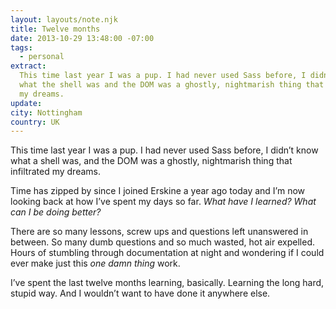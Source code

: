 ```yaml
---
layout: layouts/note.njk
title: Twelve months
date: 2013-10-29 13:48:00 -07:00
tags:
  - personal
extract:
  This time last year I was a pup. I had never used Sass before, I didn’t know
  what the shell was and the DOM was a ghostly, nightmarish thing that infiltrated
  my dreams.
update:
city: Nottingham
country: UK
---
```


This time last year I was a pup. I had never used Sass before, I didn’t know what a shell was, and the DOM was a ghostly, nightmarish thing that infiltrated my dreams.

Time has zipped by since I joined Erskine a year ago today and I’m now looking back at how I’ve spent my days so far. _What have I learned? What can I be doing better?_

There are so many lessons, screw ups and questions left unanswered in between. So many dumb questions and so much wasted, hot air expelled. Hours of stumbling through documentation at night and wondering if I could ever make just this _one damn thing_ work.

I’ve spent the last twelve months learning, basically. Learning the long hard, stupid way. And I wouldn’t want to have done it anywhere else.
